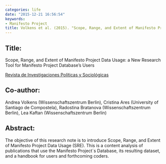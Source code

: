 ```yaml
---
categories: life
date: "2015-12-21 16:56:54"
keywords:
- Manifesto Project
title: Volkens et al. (2015). "Scope, Range, and Extent of Manifesto Project Data Usage. A New Research Tool for Manifesto Project Database’s Users", Revista de Investigaciones Políticas y Sociológicas
---
```

  
## Title:
Scope, Range, and Extent of Manifesto Project Data Usage: a New Research Tool for Manifesto Project Database’s Users

[Revista de Investigaciones Políticas y Sociológicas](http://dx.doi.org/10.15304/rips.14.2.2896)

## Co-author:
Andrea Volkens (Wissenschaftszentrum Berlin), Cristina Ares (University of Santiago de Compostela), Radostina Bratanova (Wissenschaftszentrum Berlin), Lea Kaftan (Wissenschaftszentrum Berlin)

## Abstract:

The objective of this research note is to introduce Scope, Range, and Extent of Manifesto Project Data Usage (SRE). This is a content analysis of publications that use the Manifesto Project´s Database, its resulting dataset, and a handbook for users and forthcoming coders.